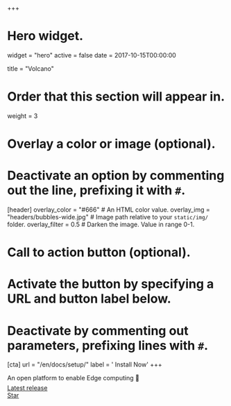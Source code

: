 +++
# Hero widget.
widget = "hero"
active = false
date = 2017-10-15T00:00:00

title = "Volcano"

# Order that this section will appear in.
weight = 3

# Overlay a color or image (optional).
#   Deactivate an option by commenting out the line, prefixing it with `#`.
[header]
  overlay_color = "#666"  # An HTML color value.
  overlay_img = "headers/bubbles-wide.jpg"  # Image path relative to your `static/img/` folder.
  overlay_filter = 0.5  # Darken the image. Value in range 0-1.

# Call to action button (optional).
#   Activate the button by specifying a URL and button label below.
#   Deactivate by commenting out parameters, prefixing lines with `#`.
[cta]
  url = "/en/docs/setup/"
  label = '<i class="fas fa-download"></i> Install Now'
+++

An open platform to enable Edge computing :rocket:
<div style="margin-top: -0.5rem;">
  <a id="academic-release" href="https://github.com/kubernetes-sigs/volcano" data-repo="kubernetes-sigs/volcano">
  Latest release <!-- V -->
  </a>
</div>
<div class="mt-3">
  <a class="github-button" href="https://github.com/kubernetes-sigs/volcano" data-icon="octicon-star" data-size="large" data-show-count="true" aria-label="Star this on GitHub">Star</a>
</div>
<script async defer src="https://buttons.github.io/buttons.js"></script>
